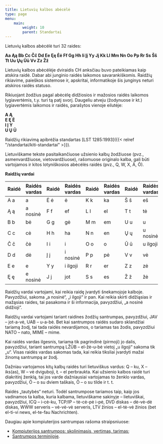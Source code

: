 ```yaml
---
title: Lietuvių kalbos abėcėlė
type: page
menu:
    main:
        weight: 10
        parent: Standartai
---
```


Lietuvių kalbos abėcėlė turi 32 raides:

**Aa Ąą Bb Cc Čč Dd Ee Ęę Ėė Ff Gg Hh Ii Įį Yy Jj Kk Ll Mm Nn Oo Pp Rr Ss Šš Tt Uu Ųų Ūū Vv Zz Žž**

Lietuvių kalbos abėcėlėje dviraidis CH anksčiau buvo pateikiamas kaip atskira raidė. Dabar abi junginio raidės laikomos
savarankiškomis. Raidžių rikiavime, paieškos sistemose ir, apskritai, informatikoje šis junginys neturi atskiros raidės
statuso.

Rikiuojant žodžius pagal abėcėlę didžiosios ir mažosios raidės laikomos lygiavertėmis, t.y. turi tą patį svorį. Daugeliu
atveju (žodynuose ir kt.) lygiavertėmis laikomos ir raidės, parašytos vienoje eilutėje:

**A Ą**  
**E Ę Ė**  
**I Į Y**  
**U Ų Ū**

Raidžių rikiavimą apibrėžia standartas [LST 1285:1993]({{< relref "/standartai/kiti-standartai" >}}).

Lietuviškame tekste pasitaikančiuose užsienio kalbų žodžiuose (pvz., asmenvardžiuose, vietovardžiuose), rašomuose
originalo kalba, gali būti vartojamos ir kitos lotyniškosios abėcėlės raidės (pvz., Q, W, X, Ä, Õ).

**Raidžių vardai**

| Raidė | Raidės vardas | Raidė | Raidės vardas | Raidė | Raidės vardas | Raidė | Raidės vardas |
|-------|---------------|-------|---------------|-------|---------------|-------|---------------|
| A a   | a             | Ė ė   | ė             | K k   | ka            | Š š   | eš            |
| Ą ą   | a nosinė      | F f   | ef            | L l   | el            | T t   | tė            |
| B b   | bė            | G g   | gė            | M m   | em            | U u   | u             |
| C c   | cė            | H h   | ha            | N n   | en            | Ų ų   | u nosinė      |
| Č č   | čė            | I i   | i             | O o   | o             | Ū ū   | u ilgoji      |
| D d   | dė            | Į į   | i nosinė      | P p   | pė            | V v   | vė            |
| E e   | e             | Y y   | i ilgoji      | R r   | er            | Z z   | zė            |
| Ę ę   | e nosinė      | J j   | jot           | S s   | es            | Ž ž   | žė            |

Raidžių vardai vartojami, kai reikia raidę įvardyti šnekamojoje kalboje. Pavyzdžiui, sakoma „a nosinė“, „i ilgoji“ ir
pan. Kai reikia skirti didžiąsias ir mažąsias raides, tai pasakoma ir ši informacija, pavyzdžiui, „a nosinė didžioji“.

Raidžių vardai vartojami tariant raidines žodžių santrumpas, pavyzdžiui, JAV – jot-a-vė, UAB – u-a-bė. Bet kai
santrumpos raidės sudaro sklandžiai tariamą žodį, tai tada raidės nevardijamos, o tariamas tas žodis, pavyzdžiui NATO –
nato, MIME – mime.

Kai raidės vardas ilgesnis, tariama tik pagrindinė (pirmoji) jo dalis, pavyzdžiui, tariant santrumpą LŽŪB – el-žė-u-bė
vietoj „u ilgoji“ sakoma tik „u“. Visas raidės vardas sakomas tada, kai reikia tiksliai įvardyti mažai žinomą santrumpą
ar žodį.

Dažniau vartojamos kitų kalbų raidės turi lietuviškus vardus: Q – ku, X – iks(as), W – vė dviguboji, Ł – el perbraukta.
Kai užsienio kalbos raidė turi diakritinį ženklą, tai jos varde dažniausiai vartojamas to ženklo vardas, pavyzdžiui, Ö –
o su dviem taškais, Õ – o su tilde ir t. t.

Raidės „tautybės“ neturi. Todėl santrumpose tariamos taip, kaip jos vadinamos ta kalba, kuria kalbama, lietuviškame
sakinyje – lietuviškai, pavyzdžiui, ICQ – i-cė-ku, TCP/IP – tė-cė-pė i-pė, DVD diskas – dė-vė-dė diskas, WWW serveris –
vė-vė-vė serveris, LTV žinios – el-tė-vė žinios (bet el-ti-vi news, el-te-fau Nachrichten).

Daugiau apie kompiuterijos santrumpas rašoma straipsniuose:

* [Kompiuterijos santrumpos: skolinimasis, vertimas, tarimas](https://web.archive.org/web/20150128074229/http://www.vlkk.lt/lit/naujienos/naujiena.791.html);
* [Santrumpos terminijoje](http://ims.mii.lt/ims/asmen/gintas/publ/gg07-santrumpos.html).
